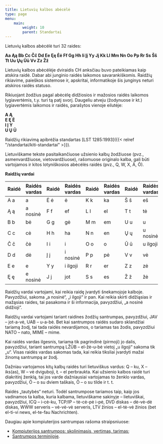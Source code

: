 ```yaml
---
title: Lietuvių kalbos abėcėlė
type: page
menu:
    main:
        weight: 10
        parent: Standartai
---
```


Lietuvių kalbos abėcėlė turi 32 raides:

**Aa Ąą Bb Cc Čč Dd Ee Ęę Ėė Ff Gg Hh Ii Įį Yy Jj Kk Ll Mm Nn Oo Pp Rr Ss Šš Tt Uu Ųų Ūū Vv Zz Žž**

Lietuvių kalbos abėcėlėje dviraidis CH anksčiau buvo pateikiamas kaip atskira raidė. Dabar abi junginio raidės laikomos
savarankiškomis. Raidžių rikiavime, paieškos sistemose ir, apskritai, informatikoje šis junginys neturi atskiros raidės
statuso.

Rikiuojant žodžius pagal abėcėlę didžiosios ir mažosios raidės laikomos lygiavertėmis, t.y. turi tą patį svorį. Daugeliu
atveju (žodynuose ir kt.) lygiavertėmis laikomos ir raidės, parašytos vienoje eilutėje:

**A Ą**  
**E Ę Ė**  
**I Į Y**  
**U Ų Ū**

Raidžių rikiavimą apibrėžia standartas [LST 1285:1993]({{< relref "/standartai/kiti-standartai" >}}).

Lietuviškame tekste pasitaikančiuose užsienio kalbų žodžiuose (pvz., asmenvardžiuose, vietovardžiuose), rašomuose
originalo kalba, gali būti vartojamos ir kitos lotyniškosios abėcėlės raidės (pvz., Q, W, X, Ä, Õ).

**Raidžių vardai**

| Raidė | Raidės vardas | Raidė | Raidės vardas | Raidė | Raidės vardas | Raidė | Raidės vardas |
|-------|---------------|-------|---------------|-------|---------------|-------|---------------|
| A a   | a             | Ė ė   | ė             | K k   | ka            | Š š   | eš            |
| Ą ą   | a nosinė      | F f   | ef            | L l   | el            | T t   | tė            |
| B b   | bė            | G g   | gė            | M m   | em            | U u   | u             |
| C c   | cė            | H h   | ha            | N n   | en            | Ų ų   | u nosinė      |
| Č č   | čė            | I i   | i             | O o   | o             | Ū ū   | u ilgoji      |
| D d   | dė            | Į į   | i nosinė      | P p   | pė            | V v   | vė            |
| E e   | e             | Y y   | i ilgoji      | R r   | er            | Z z   | zė            |
| Ę ę   | e nosinė      | J j   | jot           | S s   | es            | Ž ž   | žė            |

Raidžių vardai vartojami, kai reikia raidę įvardyti šnekamojoje kalboje. Pavyzdžiui, sakoma „a nosinė“, „i ilgoji“ ir
pan. Kai reikia skirti didžiąsias ir mažąsias raides, tai pasakoma ir ši informacija, pavyzdžiui, „a nosinė didžioji“.

Raidžių vardai vartojami tariant raidines žodžių santrumpas, pavyzdžiui, JAV – jot-a-vė, UAB – u-a-bė. Bet kai
santrumpos raidės sudaro sklandžiai tariamą žodį, tai tada raidės nevardijamos, o tariamas tas žodis, pavyzdžiui NATO –
nato, MIME – mime.

Kai raidės vardas ilgesnis, tariama tik pagrindinė (pirmoji) jo dalis, pavyzdžiui, tariant santrumpą LŽŪB – el-žė-u-bė
vietoj „u ilgoji“ sakoma tik „u“. Visas raidės vardas sakomas tada, kai reikia tiksliai įvardyti mažai žinomą santrumpą
ar žodį.

Dažniau vartojamos kitų kalbų raidės turi lietuviškus vardus: Q – ku, X – iks(as), W – vė dviguboji, Ł – el perbraukta.
Kai užsienio kalbos raidė turi diakritinį ženklą, tai jos varde dažniausiai vartojamas to ženklo vardas, pavyzdžiui, Ö –
o su dviem taškais, Õ – o su tilde ir t. t.

Raidės „tautybės“ neturi. Todėl santrumpose tariamos taip, kaip jos vadinamos ta kalba, kuria kalbama, lietuviškame
sakinyje – lietuviškai, pavyzdžiui, ICQ – i-cė-ku, TCP/IP – tė-cė-pė i-pė, DVD diskas – dė-vė-dė diskas, WWW serveris –
vė-vė-vė serveris, LTV žinios – el-tė-vė žinios (bet el-ti-vi news, el-te-fau Nachrichten).

Daugiau apie kompiuterijos santrumpas rašoma straipsniuose:

* [Kompiuterijos santrumpos: skolinimasis, vertimas, tarimas](https://web.archive.org/web/20150128074229/http://www.vlkk.lt/lit/naujienos/naujiena.791.html);
* [Santrumpos terminijoje](http://ims.mii.lt/ims/asmen/gintas/publ/gg07-santrumpos.html).
